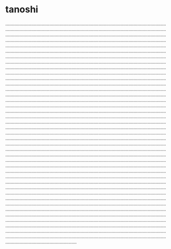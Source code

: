 # tanoshi
.......................................................................................................................................................................................................................................................................................................................................................................................................................................................................................................................................................................................................................................................................................................................................................................................................................................................................................................................................................................................................................................................................................................................................................................................................................................................................................................................................................................................................................................................................................................................................................................................................................................................................................................................................................................................................................................................................................................................................................................................................................................................................................................................................................................................................................................................................................................................................................................................................................................................................................................................................................................................................................................................................................................................................................................................................................................................................................................................................................................................................................................................................................................................................................................................................................................................................................................................................................................................................................................................................................................................................................................................................................................................................................................................................................................................................................................................................................................................................................................................................................................................................................................................................................................................................................................................................................................................................................................................................................................................................................................................................................................................................................................................................................................................................................................................................................................................................................................................................................................................................................................................................................................................................................................................................................